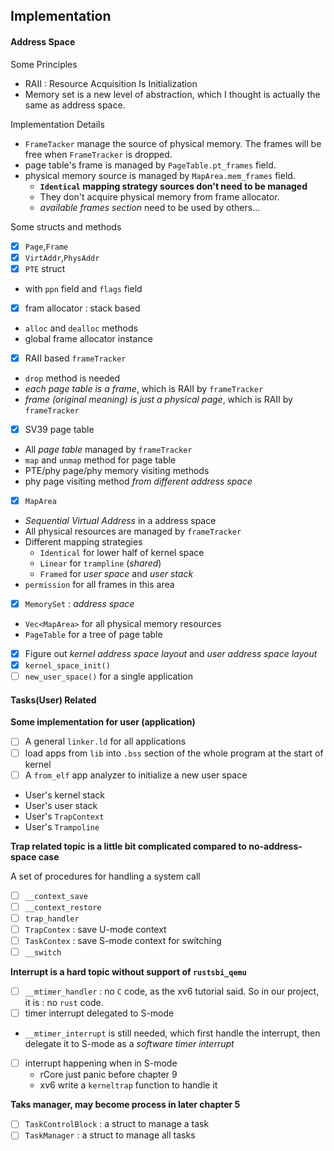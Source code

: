## Implementation

#### Address Space

Some Principles
- RAII : Resource Acquisition Is Initialization
- Memory set is a new level of abstraction, which I thought is actually the same as address space.

Implementation Details
- `FrameTacker` manage the source of physical memory. The frames will be free when `FrameTracker` is dropped.
- page table's frame is managed by `PageTable.pt_frames` field.
- physical memory source is managed by `MapArea.mem_frames` field.
  - **`Identical` mapping strategy sources don't need to be managed**
  - They don't acquire physical memory from frame allocator.
  - *available frames section* need to be used by others...

Some structs and methods

- [x] `Page`,`Frame`
- [x] `VirtAddr`,`PhysAddr`
- [x] `PTE` struct
 - with `ppn` field and `flags` field
- [x] fram allocator : stack based
 - `alloc` and `dealloc` methods
 - global frame allocator instance

- [x] RAII based `frameTracker`
 - `drop` method is needed
 - *each page table is a frame*, which is RAII by `frameTracker`
 - *frame (original meaning) is just a physical page*, which is RAII by `frameTracker`

- [x] SV39 page table
 - All *page table* managed by `frameTracker`  
 - `map` and `unmap` method for page table
 - PTE/phy page/phy memory visiting methods
 - phy page visiting method *from different address space*


- [x] `MapArea`
 - *Sequential Virtual Address* in a address space
 - All physical resources are managed by `frameTracker`
 - Different mapping strategies
   - `Identical` for lower half of kernel space
   - `Linear` for `trampline` (*shared*)
   - `Framed` for *user space* and *user stack*
 - `permission` for all frames in this area


- [x] `MemorySet` : *address space*
 - `Vec<MapArea>` for all physical memory resources
 - `PageTable` for a tree of page table

- [x] Figure out *kernel address space layout* and *user address space layout*
- [x] `kernel_space_init()`
- [ ] `new_user_space()` for a single application

#### Tasks(User) Related

**Some implementation for user (application)**

- [ ] A general `linker.ld` for all applications
- [ ] load apps from `lib` into `.bss` section of the whole program at the start of kernel
- [ ] A `from_elf` app analyzer to initialize a new user space
 - User's kernel stack
 - User's user stack
 - User's `TrapContext`
 - User's `Trampoline`


**Trap related topic is a little bit complicated compared to no-address-space case**

A set of procedures for handling a system call

- [ ] `__context_save`
- [ ] `__context_restore`
- [ ] `trap_handler`
- [ ] `TrapContex` : save U-mode context
- [ ] `TaskContex` : save S-mode context for switching
- [ ] `__switch`

**Interrupt is a hard topic without support of `rustsbi_qemu`**

- [ ] `__mtimer_handler` : no `C` code, as the xv6 tutorial said.
  So in our project, it is : no `rust` code.
- [ ] timer interrupt delegated to S-mode
 - `__mtimer_interrupt` is still needed, which first handle the interrupt, then delegate it to S-mode as a *software timer interrupt*
- [ ] interrupt happening when in S-mode
  - rCore just panic before chapter 9
  - xv6 write a `kerneltrap` function to handle it

**Taks manager, may become process in later chapter 5**

- [ ] `TaskControlBlock` : a struct to manage a task
- [ ] `TaskManager` : a struct to manage all tasks
